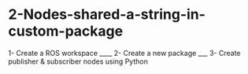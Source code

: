 # 2-Nodes-shared-a-string-in-custom-package
1- Create a ROS workspace  ____ 2- Create a new package ___ 3- Create publisher &amp; subscriber nodes using Python
